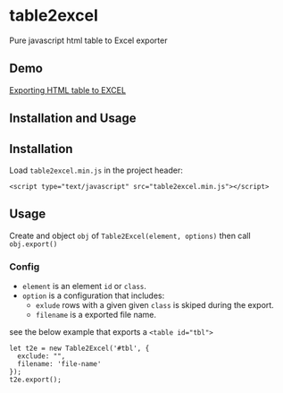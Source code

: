 # table2excel

Pure javascript html table to Excel exporter

## Demo

[Exporting HTML table to EXCEL](https://jsfiddle.net/masifi/c3gazmuq)

## Installation and Usage

## Installation

Load `table2excel.min.js` in the project header:

```
<script type="text/javascript" src="table2excel.min.js"></script>
```

## Usage

Create and object `obj` of `Table2Excel(element, options)` then call `obj.export()`

### Config

- `element` is an element `id` or `class`.
- `option` is a configuration that includes:
  - `exlude` rows with a given given `class` is skiped during the export.
  - `filename` is a exported file name.

see the below example that exports a `<table id="tbl">`

```
let t2e = new Table2Excel('#tbl', {
  exclude: "",
  filename: 'file-name'
});
t2e.export();
```
